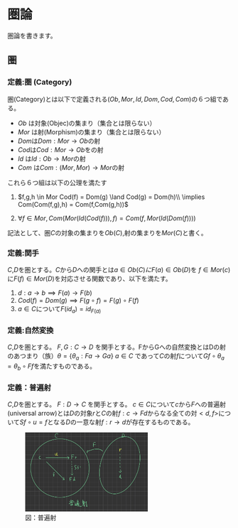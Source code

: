 # 圏論

圏論を書きます。

## 圏

### 定義:圏 (Category)

圏(Category)とは以下で定義される$(Ob,Mor,Id,Dom,Cod,Com)$の６つ組である。

- $Ob$ は対象(Objec)の集まり（集合とは限らない）
- $Mor$ は射(Morphism)の集まり（集合とは限らない）
- $Dom$は$Dom:Mor \rightarrow Ob$の射
- $Cod$は$Cod:Mor \rightarrow Ob$をの射
- $Id$ は$Id:Ob \rightarrow Mor$の射
- $Com$ は$Com:(Mor,Mor) \rightarrow Mor$の射
  
これら６つ組は以下の公理を満たす

1. $f,g,h \in Mor Cod(f) = Dom(g) \land Cod(g) = Dom(h)\\ \implies Com(Com(f,g),h) = Com(f,Com(g,h))$

2. $\forall f \in Mor ,Com(Mor(Id(Cod(f))),f) = Com(f,Mor(Id(Dom(f))))$

記法として、圏$C$の対象の集まりを$Ob(C)$,射の集まりを$Mor(C)$と書く。

### 定義:関手

$C$,$D$を圏とする。$C$から$D$への関手とは$a \in Ob(C) に F(a) \in Ob(D)$を $f \in Mor(c)$に$F(f) \in Mor(D)$を対応させる関数であり、以下を満たす。

 1. $d:a \rightarrow b \implies F(a) \rightarrow F(b)$
 2. $Cod(f) = Dom(g) \implies F(g\circ f) = F(g) \circ F(f)$
 3. $a \in C$について$F(id_a) = id_{F(a)}$ 


### 定義:自然変換

$C$,$D$を圏とする。
$F,G:C\rightarrow D$ を関手とする。FからGへの自然変換とはDの射のあつまり（族）$\theta = \{\theta_a : Fa \rightarrow Ga \}$ $a \in C$ であって$C$の射$f$について$Gf \circ \theta_a = \theta_b \circ Ff$を満たすものである。

### 定義：普遍射

$C$,$D$を圏とする。
$F:D\rightarrow C$ を関手とする。 $c \in C$について$c$から$F$への普遍射(universal arrow)とは$D$の対象$r$と$C$の射$f:c \rightarrow Fd$からなる全ての対$<d,f>$について$Sf \circ u = f$となる$D$の一意な射$f:r \rightarrow d$が存在するものである。

<p> <figure><img src="fig/universal_arrow.png" width = 65%/>  <figcaption>図：普遍射</figcaption></figure></p>

